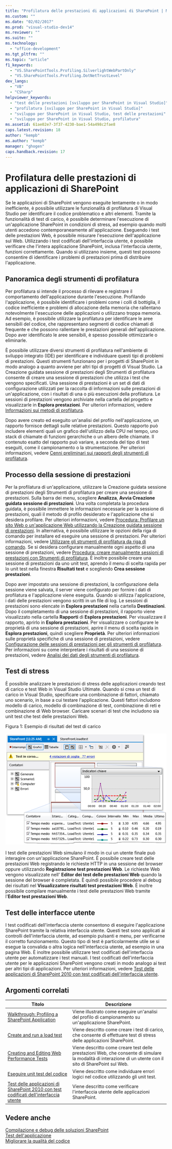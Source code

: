 ```yaml
---
title: "Profilatura delle prestazioni di applicazioni di SharePoint | Microsoft Docs"
ms.custom: ""
ms.date: "02/02/2017"
ms.prod: "visual-studio-dev14"
ms.reviewer: ""
ms.suite: ""
ms.technology: 
  - "office-development"
ms.tgt_pltfrm: ""
ms.topic: "article"
f1_keywords: 
  - "VS.SharePointTools.Profiling.SilverlightWebPartOnly"
  - "VS.SharePointTools.Profiling.DotNetTrustLevel"
dev_langs: 
  - "VB"
  - "CSharp"
helpviewer_keywords: 
  - "test delle prestazioni [sviluppo per SharePoint in Visual Studio]"
  - "profilatura [sviluppo per SharePoint in Visual Studio]"
  - "sviluppo per SharePoint in Visual Studio, test delle prestazioni"
  - "sviluppo per SharePoint in Visual Studio, profilatura"
ms.assetid: 61ae02e7-3f37-4230-bae1-54a498c2fae8
caps.latest.revision: 18
author: "kempb"
ms.author: "kempb"
manager: "ghogen"
caps.handback.revision: 17
---
```

# Profilatura delle prestazioni di applicazioni di SharePoint
  Se le applicazioni di SharePoint vengono eseguite lentamente o in modo inefficiente, è possibile utilizzare le funzionalità di profilatura di Visual Studio per identificare il codice problematico e altri elementi.  Tramite la funzionalità di test di carico, è possibile determinare l'esecuzione di un'applicazione SharePoint in condizioni di stress, ad esempio quando molti utenti accedono contemporaneamente all'applicazione.  Eseguendo i test delle prestazioni Web, è possibile misurare l'esecuzione dell'applicazione sul Web.  Utilizzando i test codificati dell'interfaccia utente, è possibile verificare che l'intera applicazione SharePoint, inclusa l'interfaccia utente, funzioni correttamente.  Quando si utilizzano insieme, questi test possono consentire di identificare i problemi di prestazioni prima di distribuire l'applicazione.  
  
## Panoramica degli strumenti di profilatura  
 Per profilatura si intende il processo di rilevare e registrare il comportamento dell'applicazione durante l'esecuzione.  Profilando l'applicazione, è possibile identificare i problemi come i colli di bottiglia, il codice inefficiente e problemi di allocazione della memoria che rallentano notevolmente l'esecuzione delle applicazioni o utilizzano troppa memoria.  Ad esempio, è possibile utilizzare la profilatura per identificare le aree sensibili del codice, che rappresentano segmenti di codice chiamati di frequente e che possono rallentare le prestazioni generali dell'applicazione.  Dopo aver identificato le aree sensibili, è spesso possibile ottimizzarle o eliminarle.  
  
 È possibile utilizzare diversi strumenti di profilatura nell'ambiente di sviluppo integrato \(IDE\) per identificare e individuare questi tipi di problemi di prestazioni.  Questi strumenti funzionano per i progetti di SharePoint in modo analogo a quanto avviene per altri tipi di progetti di Visual Studio.  La Creazione guidata sessione di prestazioni degli Strumenti di profilatura consente di creare una sessione di prestazioni che utilizza i test che vengono specificati.  Una sessione di prestazioni è un set di dati di configurazione utilizzati per la raccolta di informazioni sulle prestazioni di un'applicazione, con i risultati di una o più esecuzioni della profilatura.  Le sessioni di prestazioni vengono archiviate nella cartella del progetto e visualizzarle in **Esplora prestazioni**.  Per ulteriori informazioni, vedere [Informazioni sui metodi di profilatura](../profiling/understanding-performance-collection-methods.md).  
  
 Dopo avere creato ed eseguito un'analisi del profilo nell'applicazione, un rapporto fornisce dettagli sulle relative prestazioni.  Questo rapporto può includere elementi quali un grafico dell'utilizzo della CPU nel tempo, uno stack di chiamate di funzioni gerarchiche o un albero delle chiamate.  Il contenuto esatto del rapporto può variare, a seconda del tipo di test eseguiti, come il campionamento o la strumentazione.  Per ulteriori informazioni, vedere [Cenni preliminari sui rapporti degli strumenti di profilatura](http://go.microsoft.com/fwlink/?LinkId=224689).  
  
## Processo della sessione di prestazioni  
 Per la profilatura di un'applicazione, utilizzare la Creazione guidata sessione di prestazioni degli Strumenti di profilatura per creare una sessione di prestazioni.  Sulla barra dei menu, scegliere **Analizza**, **Avvia Creazione guidata sessione di prestazioni**.  Una volta completata la procedura guidata, è possibile immettere le informazioni necessarie per la sessione di prestazioni, quali il metodo di profilo desiderato e l'applicazione che si desidera profilare.  Per ulteriori informazioni, vedere [Procedura: Profilare un sito Web o un'applicazione Web utilizzando la Creazione guidata sessione di prestazioni](http://go.microsoft.com/fwlink/?LinkId=224692).  In alternativa, è possibile utilizzare le opzioni della riga di comando per installare ed eseguire una sessione di prestazioni.  Per ulteriori informazioni, vedere [Utilizzare gli strumenti di profilatura da riga di comando](http://go.microsoft.com/fwlink/?LinkId=224703).  Se si desidera configurare manualmente ogni aspetto di una sessione di prestazioni, vedere [Procedura: creare manualmente sessioni di prestazioni con Strumenti di profilatura](http://go.microsoft.com/fwlink/?LinkId=224691).  È inoltre possibile creare una sessione di prestazioni da uno unit test, aprendo il menu di scelta rapida per lo unit test nella finestra **Risultati test** e scegliendo **Crea sessione prestazioni**.  
  
 Dopo aver impostato una sessione di prestazioni, la configurazione della sessione viene salvata, il server viene configurato per fornire i dati di profilatura e l'applicazione viene eseguita.  Quando si utilizza l'applicazione, i dati delle prestazioni vengono scritti in un file di log.  Le sessioni di prestazioni sono elencate in **Esplora prestazioni** nella cartella **Destinazioni**.  Dopo il completamento di una sessione di prestazioni, il rapporto viene visualizzato nella cartella **Rapporti** di **Esplora prestazioni**.  Per visualizzare il rapporto, aprirlo in **Esplora prestazioni**.  Per visualizzare o configurare le proprietà di una sessione di prestazioni, aprire il menu di scelta rapida in **Esplora prestazioni**, quindi scegliere **Proprietà**.  Per ulteriori informazioni sulle proprietà specifiche di una sessione di prestazioni, vedere [Configurazione delle sessioni di prestazioni per gli strumenti di profilatura](http://go.microsoft.com/fwlink/?LinkId=224694).  Per informazioni su come interpretare i risultati di una sessione di prestazioni, vedere [Analisi dei dati degli strumenti di profilatura](http://go.microsoft.com/fwlink/?LinkId=224704).  
  
## Test di stress  
 È possibile analizzare le prestazioni di stress delle applicazioni creando test di carico e test Web in Visual Studio Ultimate.  Quando si crea un test di carico in Visual Studio, specificare una combinazione di fattori, chiamato uno scenario, in base a cui testare l'applicazione.  Questi fattori includono modello di carico, modello di combinazione di test, combinazione di reti e combinazione di Web browser.  Caricare scenari di test che includono sia unit test che test delle prestazioni Web.  
  
 Figura 1: Esempio di risultati del test di carico  
  
 ![Esecuzione della visualizzazione grafici del test di carico](../sharepoint/media/load-webgraphs.png "Esecuzione della visualizzazione grafici del test di carico")  
  
 I test delle prestazioni Web simulano il modo in cui un utente finale può interagire con un'applicazione SharePoint.  È possibile creare test delle prestazioni Web registrando le richieste HTTP in una sessione del browser oppure utilizzando **Registrazione test prestazioni Web**.  Le richieste Web vengono visualizzate nell' **Editor dei test delle prestazioni Web** quando la sessione del browser è completata.  È quindi possibile procedere al debug dei risultati nel **Visualizzatore risultati test prestazioni Web**.  È inoltre possibile compilare manualmente i test delle prestazioni Web tramite l'**Editor test prestazioni Web**.  
  
## Test delle interfacce utente  
 I test codificati dell'interfaccia utente consentono di eseguire l'applicazione SharePoint tramite la relativa interfaccia utente.  Questi test sono applicati ai controlli dell'interfaccia utente, ad esempio pulsanti e menu, per verificarne il corretto funzionamento.  Questo tipo di test è particolarmente utile se si esegue la convalida o altra logica nell'interfaccia utente, ad esempio in una pagina Web.  È inoltre possibile utilizzare test codificati dell'interfaccia utente per automatizzare i test manuali.  I test codificati dell'interfaccia utente per le applicazioni SharePoint vengono creati in modo analogo ai test per altri tipi di applicazioni.  Per ulteriori informazioni, vedere [Test delle applicazioni di SharePoint 2010 con test codificati dell'interfaccia utente](../test/testing-sharepoint-2010-applications-with-coded-ui-tests.md).  
  
## Argomenti correlati  
  
|Titolo|Descrizione|  
|------------|-----------------|  
|[Walkthrough: Profiling a SharePoint Application](../sharepoint/walkthrough-profiling-a-sharepoint-application.md)|Viene illustrato come eseguire un'analisi del profilo di campionamento su un'applicazione SharePoint.|  
|[Create and run a load test](http://msdn.microsoft.com/it-it/7041cbcf-9ab1-4579-98ff-8f296aeaded4)|Viene descritto come creare i test di carico, che consente di effettuare test di stress delle applicazioni SharePoint.|  
|[Creating and Editing Web Performance Tests](http://msdn.microsoft.com/it-it/8bf5f2a7-c693-47d6-9282-5946480151dc)|Viene descritto come creare test delle prestazioni Web, che consente di simulare la modalità di interazione di un utente con il sito di SharePoint sul Web.|  
|[Eseguire unit test del codice](../test/unit-test-your-code.md)|Viene descritto come individuare errori logici nel codice utilizzando gli unit test.|  
|[Test delle applicazioni di SharePoint 2010 con test codificati dell'interfaccia utente](../test/testing-sharepoint-2010-applications-with-coded-ui-tests.md)|Viene descritto come verificare l'interfaccia utente delle applicazioni SharePoint.|  
  
## Vedere anche  
 [Compilazione e debug delle soluzioni SharePoint](../sharepoint/building-and-debugging-sharepoint-solutions.md)   
 [Test dell'applicazione](../Topic/Test%20apps%20early%20and%20often.md)   
 [Migliorare la qualità del codice](../test/improve-code-quality.md)  
  
  